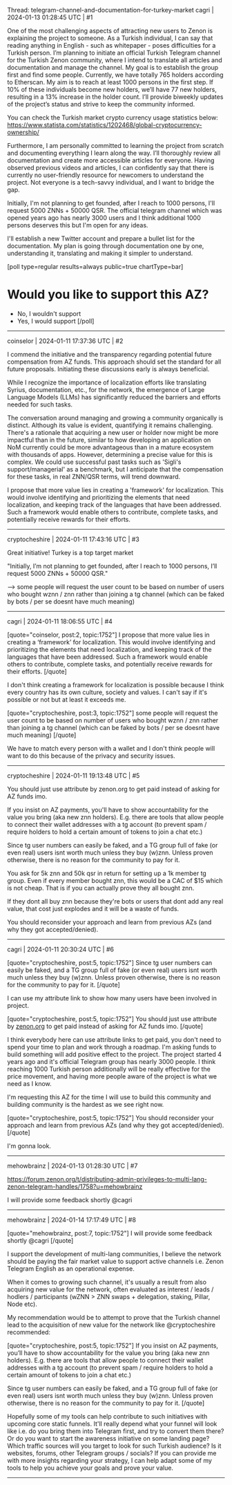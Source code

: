 Thread: telegram-channel-and-documentation-for-turkey-market
cagri | 2024-01-13 01:28:45 UTC | #1

One of the most challenging aspects of attracting new users to Zenon is explaining the project to someone. As a Turkish individual, I can say that reading anything in English - such as whitepaper - poses difficulties for a Turkish person. I’m planning to initiate an official Turkish Telegram channel for the Turkish Zenon community, where I intend to translate all articles and documentation and manage the channel. My goal is to establish the group first and find some people. Currently, we have totally 765 holders according to Etherscan. My aim is to reach at least 1000 persons in the first step. If 10% of these individuals become new holders, we’ll have 77 new holders, resulting in a 13% increase in the holder count. I’ll provide biweekly updates of the project’s status and strive to keep the community informed.

You can check the Turkish market crypto currency usage statistics below:
https://www.statista.com/statistics/1202468/global-cryptocurrency-ownership/

Furthermore, I am personally committed to learning the project from scratch and documenting everything I learn along the way. I’ll thoroughly review all documentation and create more accessible articles for everyone. Having observed previous videos and articles, I can confidently say that there is currently no user-friendly resource for newcomers to understand the project. Not everyone is a tech-savvy individual, and I want to bridge the gap.

Initially, I'm not planning to get founded, after I reach to 1000 persons, I'll request 5000 ZNNs + 50000 QSR. The official telegram channel which was opened years ago has nearly 3000 users and I think additional 1000 persons deserves this but I'm open for any ideas.

I'll establish a new Twitter account and prepare a bullet list for the documentation. My plan is going through documentation one by one, understanding it, translating and making it simpler to understand.

[poll type=regular results=always public=true chartType=bar]
# Would you like to support this AZ?
* No, I wouldn't support
* Yes, I would support
[/poll]

-------------------------

coinselor | 2024-01-11 17:37:36 UTC | #2

I commend the initiative and the transparency regarding potential future compensation from AZ funds. This approach should set the standard for all future proposals. Initiating these discussions early is always beneficial.

While I recognize the importance of localization efforts like translating Syrius, documentation, etc., for the network, the emergence of Large Language Models (LLMs) has significantly reduced the barriers and efforts needed for such tasks.

The conversation around managing and growing a community organically is distinct. Although its value is evident, quantifying it remains challenging. There's a rationale that acquiring a new user or holder now might be more impactful than in the future, similar to how developing an application on NoM currently could be more advantageous than in a mature ecosystem with thousands of apps. However, determining a precise value for this is complex. We could use successful past tasks such as 'Sigli's support/managerial' as a benchmark, but I anticipate that the compensation for these tasks, in real ZNN/QSR terms, will trend downward.

I propose that more value lies in creating a 'framework' for localization. This would involve identifying and prioritizing the elements that need localization, and keeping track of the languages that have been addressed. Such a framework would enable others to contribute, complete tasks, and potentially receive rewards for their efforts.

-------------------------

cryptocheshire | 2024-01-11 17:43:16 UTC | #3

Great initiative! Turkey is a top target market

"Initially, I’m not planning to get founded, after I reach to 1000 persons, I’ll request 5000 ZNNs + 50000 QSR."

—> some people will request the user count to be based on number of users who bought wznn / znn rather than joining a tg channel (which can be faked by bots / per se doesnt have much meaning)

-------------------------

cagri | 2024-01-11 18:06:55 UTC | #4

[quote="coinselor, post:2, topic:1752"]
I propose that more value lies in creating a ‘framework’ for localization. This would involve identifying and prioritizing the elements that need localization, and keeping track of the languages that have been addressed. Such a framework would enable others to contribute, complete tasks, and potentially receive rewards for their efforts.
[/quote]

I don't think creating a framework for localization is possible because I think every country has its own culture, society and values. I can't say if it's possible or not but at least it exceeds me.

[quote="cryptocheshire, post:3, topic:1752"]
some people will request the user count to be based on number of users who bought wznn / znn rather than joining a tg channel (which can be faked by bots / per se doesnt have much meaning)
[/quote]

We have to match every person with a wallet and I don't think people will want to do this because of the privacy and security issues.

-------------------------

cryptocheshire | 2024-01-11 19:13:48 UTC | #5

You should just use attribute by zenon.org to get paid instead of asking for AZ funds imo. 

If you insist on AZ payments, you'll have to show accountability for the value you bring (aka new znn holders). E.g. there are tools that allow people to connect their wallet addresses with a tg account (to prevent spam / require holders to hold a certain amount of tokens to join a chat etc.)

Since tg user numbers can easily be faked, and a TG group full of fake (or even real) users isnt worth much unless they buy (w)znn. Unless proven otherwise, there is no reason for the community to pay for it.

You ask for 5k znn and 50k qsr in return for setting up a 1k member tg group. Even if every member bought znn, this would be a CAC of $15 which is not cheap. That is if you can actually prove they all bought znn. 

If they dont all buy znn because they're bots or users that dont add any real value, that cost just explodes and it will be a waste of funds.

You should reconsider your approach and learn from previous AZs (and why they got accepted/denied).

-------------------------

cagri | 2024-01-11 20:30:24 UTC | #6

[quote="cryptocheshire, post:5, topic:1752"]
Since tg user numbers can easily be faked, and a TG group full of fake (or even real) users isnt worth much unless they buy (w)znn. Unless proven otherwise, there is no reason for the community to pay for it.
[/quote]

I can use my attribute link to show how many users have been involved in project.

[quote="cryptocheshire, post:5, topic:1752"]
You should just use attribute by [zenon.org](http://zenon.org) to get paid instead of asking for AZ funds imo.
[/quote]

I think everybody here can use attribute links to get paid, you don't need to spend your time to plan and work through a roadmap. I'm asking funds to build something will add positive effect to the project. The project started 4 years ago and it's official Telegram group has nearly 3000 people. I think reaching 1000 Turkish person additionally will be really effective for the price movement, and having more people aware of the project is what we need as I know.

I'm requesting this AZ for the time I will use to build this community and building community is the hardest as we see right now.

[quote="cryptocheshire, post:5, topic:1752"]
You should reconsider your approach and learn from previous AZs (and why they got accepted/denied).
[/quote]

I'm gonna look.

-------------------------

mehowbrainz | 2024-01-13 01:28:30 UTC | #7

https://forum.zenon.org/t/distributing-admin-privileges-to-multi-lang-zenon-telegram-handles/1758?u=mehowbrainz

I will provide some feedback shortly @cagri

-------------------------

mehowbrainz | 2024-01-14 17:17:49 UTC | #8

[quote="mehowbrainz, post:7, topic:1752"]
I will provide some feedback shortly @cagri
[/quote]

I support the development of multi-lang communities, I believe the network should be paying the fair market value to support active channels i.e. Zenon Telegram English as an operational expense.

When it comes to growing such channel, it's usually a result from also acquiring new value for the network, often evaluated as interest / leads / hodlers / participants (wZNN > ZNN swaps + delegation, staking, Pillar, Node etc).

My recommendation would be to attempt to prove that the Turkish channel lead to the acquisition of new value for the network like @cryptocheshire recommended:

[quote="cryptocheshire, post:5, topic:1752"]
If you insist on AZ payments, you’ll have to show accountability for the value you bring (aka new znn holders). E.g. there are tools that allow people to connect their wallet addresses with a tg account (to prevent spam / require holders to hold a certain amount of tokens to join a chat etc.)

Since tg user numbers can easily be faked, and a TG group full of fake (or even real) users isnt worth much unless they buy (w)znn. Unless proven otherwise, there is no reason for the community to pay for it.
[/quote]

Hopefully some of my tools can help contribute to such initiatives with upcoming core static funnels. It'll really depend what your funnel will look like i.e. do you bring them into Telegram first, and try to convert them there? Or do you want to start the awareness initiative on some landing page? Which traffic sources will you target to look for such Turkish audience? Is it websites, forums, other Telegram groups / socials? If you can provide me with more insights regarding your strategy, I can help adapt some of my tools to help you achieve your goals and prove your value.

-------------------------

